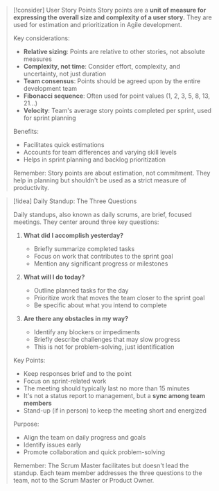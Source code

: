 > [!consider] User Story Points
> Story points are a **unit of measure for expressing the overall size and complexity of a user story.** They are used for estimation and prioritization in Agile development.
>
> Key considerations:
> - **Relative sizing**: Points are relative to other stories, not absolute measures
> - **Complexity, not time**: Consider effort, complexity, and uncertainty, not just duration
> - **Team consensus**: Points should be agreed upon by the entire development team
> - **Fibonacci sequence**: Often used for point values (1, 2, 3, 5, 8, 13, 21...)
> - **Velocity**: Team's average story points completed per sprint, used for sprint planning
>
> Benefits:
> - Facilitates quick estimations
> - Accounts for team differences and varying skill levels
> - Helps in sprint planning and backlog prioritization
>
> Remember: Story points are about estimation, not commitment. They help in planning but shouldn't be used as a strict measure of productivity.

> [!idea] Daily Standup: The Three Questions
> 
> Daily standups, also known as daily scrums, are brief, focused meetings. They center around three key questions:
> 
> 1. **What did I accomplish yesterday?**
>    - Briefly summarize completed tasks
>    - Focus on work that contributes to the sprint goal
>    - Mention any significant progress or milestones
> 
> 2. **What will I do today?**
>    - Outline planned tasks for the day
>    - Prioritize work that moves the team closer to the sprint goal
>    - Be specific about what you intend to complete
> 
> 3. **Are there any obstacles in my way?**
>    - Identify any blockers or impediments
>    - Briefly describe challenges that may slow progress
>    - This is not for problem-solving, just identification
> 
> Key Points:
> - Keep responses brief and to the point
> - Focus on sprint-related work
> - The meeting should typically last no more than 15 minutes
> - It's not a status report to management, but a **sync among team members**
> - Stand-up (if in person) to keep the meeting short and energized
> 
> Purpose:
> - Align the team on daily progress and goals
> - Identify issues early
> - Promote collaboration and quick problem-solving
> 
> Remember: The Scrum Master facilitates but doesn't lead the standup. Each team member addresses the three questions to the team, not to the Scrum Master or Product Owner.


